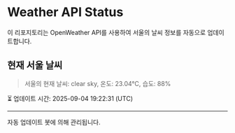 
# Weather API Status

이 리포지토리는 OpenWeather API를 사용하여 서울의 날씨 정보를 자동으로 업데이트합니다.

## 현재 서울 날씨
> 서울의 현재 날씨: clear sky, 온도: 23.04°C, 습도: 88%

⏳ 업데이트 시간: 2025-09-04 19:22:31 (UTC)

---
자동 업데이트 봇에 의해 관리됩니다.
